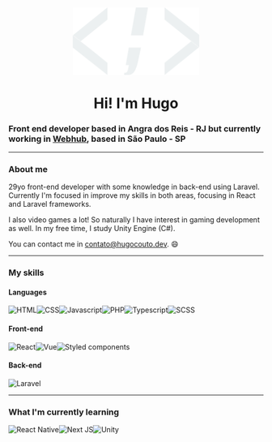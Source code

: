 <div align="center">
    <img style="display: block" src="https://raw.githubusercontent.com/hugolcouto/hugolcouto/main/assets/images/logo.png" width="250">
</div>
<h1 align="center">Hi! I'm Hugo</h1>

### Front end developer based in Angra dos Reis - RJ but currently working in [Webhub](https://webhub.com.br/), based in São Paulo - SP

---

### About me

29yo front-end developer with some knowledge in back-end using Laravel. Currently I'm focused in improve my skills in both areas, focusing in React and Laravel frameworks.

I also video games a lot! So naturally I have interest in gaming development as well. In my free time, I study Unity Engine (C#).

You can contact me in [contato@hugocouto.dev](mailto:contato@hugocouto.dev). 😄

---

### My skills

#### Languages
<div style="display:flex; flex-wrap: wrap; align-items: flex-start;">
    <img src="https://img.shields.io/badge/HTML5-E34F26?style=for-the-badge&logo=html5&logoColor=white" alt="HTML">
    <img src="https://img.shields.io/badge/-CSS-026EB6?logo=css3&logoColor=white&style=for-the-badge" alt="CSS">
    <img src="https://img.shields.io/badge/JavaScript-F7DF1E?style=for-the-badge&logo=javascript&logoColor=black" alt="Javascript">
    <img src="https://img.shields.io/badge/-PHP-777bb4?logo=php&logoColor=white&style=for-the-badge" alt="PHP">
    <img src="https://img.shields.io/badge/-TypeScript-3178C6?logo=typescript&logoColor=white&style=for-the-badge" alt="Typescript">
    <img src="https://img.shields.io/badge/-SCSS-C76395?logo=sass&logoColor=white&style=for-the-badge" alt="SCSS">
</div>

#### Front-end
<div style="display:flex; flex-wrap: wrap; align-items: flex-start;">
    <img src="https://img.shields.io/badge/React-00D1F7?style=for-the-badge&logo=react&logoColor=white" alt="React">
    <img src="https://img.shields.io/badge/Vue.js-3FB27F?style=for-the-badge&logo=vue.js&logoColor=white" alt="Vue">
    <img src="https://img.shields.io/badge/styled--components-DB7093?style=for-the-badge&logo=styled-components&logoColor=white" alt="Styled components">
</div>

#### Back-end
<div style="display:flex; flex-wrap: wrap; align-items: flex-start;">
    <img src="https://img.shields.io/badge/Laravel-FF2D20?style=for-the-badge&logo=laravel&logoColor=white" alt="Laravel">
</div>

---

### What I'm currently learning
<div style="display:flex; flex-wrap: wrap; align-items: flex-start;">
    <img src="https://img.shields.io/badge/React%20Native-00d1f7?style=for-the-badge&logo=react&logoColor=white" alt="React Native">
    <img src="https://img.shields.io/badge/Next%20JS-000000?style=for-the-badge&logo=next.js&logoColor=white" alt="Next JS">
    <img src="https://img.shields.io/badge/Unity-100000?style=for-the-badge&logo=unity&logoColor=white" alt="Unity">
</div>

